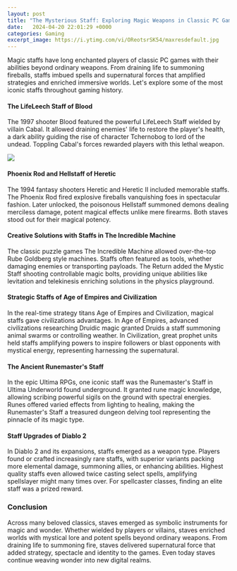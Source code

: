 ```yaml
---
layout: post
title: "The Mysterious Staff: Exploring Magic Weapons in Classic PC Games"
date:   2024-04-20 22:01:29 +0000
categories: Gaming
excerpt_image: https://i.ytimg.com/vi/OReotsrSK54/maxresdefault.jpg
---
```


Magic staffs have long enchanted players of classic PC games with their abilities beyond ordinary weapons. From draining life to summoning fireballs, staffs imbued spells and supernatural forces that amplified strategies and enriched immersive worlds. Let's explore some of the most iconic staffs throughout gaming history.
#### The LifeLeech Staff of Blood
The 1997 shooter Blood featured the powerful LifeLeech Staff wielded by villain Cabal. It allowed draining enemies' life to restore the player's health, a dark ability guiding the rise of character Tchernobog to lord of the undead. Toppling Cabal's forces rewarded players with this lethal weapon.

![](https://i.ytimg.com/vi/OReotsrSK54/maxresdefault.jpg)
#### Phoenix Rod and Hellstaff of Heretic 
The 1994 fantasy shooters Heretic and Heretic II included memorable staffs. The Phoenix Rod fired explosive fireballs vanquishing foes in spectacular fashion. Later unlocked, the poisonous Hellstaff summoned demons dealing merciless damage, potent magical effects unlike mere firearms. Both staves stood out for their magical potency.
#### Creative Solutions with Staffs in The Incredible Machine
The classic puzzle games The Incredible Machine allowed over-the-top Rube Goldberg style machines. Staffs often featured as tools, whether damaging enemies or transporting payloads. The Return added the Mystic Staff shooting controllable magic bolts, providing unique abilities like levitation and telekinesis enriching solutions in the physics playground.
#### Strategic Staffs of Age of Empires and Civilization  
In the real-time strategy titans Age of Empires and Civilization, magical staffs gave civilizations advantages. In Age of Empires, advanced civilizations researching Druidic magic granted Druids a staff summoning animal swarms or controlling weather. In Civilization, great prophet units held staffs amplifying powers to inspire followers or blast opponents with mystical energy, representing harnessing the supernatural.
#### The Ancient Runemaster's Staff 
In the epic Ultima RPGs, one iconic staff was the Runemaster's Staff in Ultima Underworld found underground. It granted rune magic knowledge, allowing scribing powerful sigils on the ground with spectral energies. Runes offered varied effects from lighting to healing, making the Runemaster's Staff a treasured dungeon delving tool representing the pinnacle of its magic type.
#### Staff Upgrades of Diablo 2
In Diablo 2 and its expansions, staffs emerged as a weapon type. Players found or crafted increasingly rare staffs, with superior variants packing more elemental damage, summoning allies, or enhancing abilities. Highest quality staffs even allowed twice casting select spells, amplifying spellslayer might many times over. For spellcaster classes, finding an elite staff was a prized reward. 
### Conclusion
Across many beloved classics, staves emerged as symbolic instruments for magic and wonder. Whether wielded by players or villains, staves enriched worlds with mystical lore and potent spells beyond ordinary weapons. From draining life to summoning fire, staves delivered supernatural force that added strategy, spectacle and identity to the games. Even today staves continue weaving wonder into new digital realms.